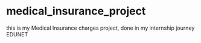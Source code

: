 # medical_insurance_project
this is my Medical Insurance charges project, done in my internship journey EDUNET
